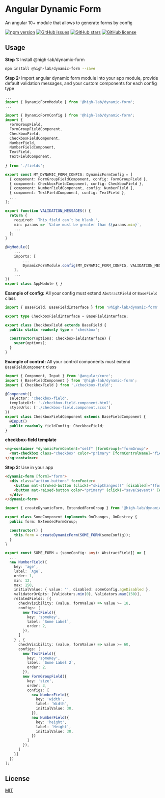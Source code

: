# Angular Dynamic Form

An angular 10+ module that allows to generate forms by config

[![npm version](https://badge.fury.io/js/@high-lab%2Fdynamic-form.svg)](//npmjs.com/package/@high-lab/dynamic-form)
[![GitHub issues](https://img.shields.io/github/issues/MichaelKravchuk/high-lab.svg)](https://github.com/MichaelKravchuk/high-lab/issues)
[![GitHub stars](https://img.shields.io/github/stars/MichaelKravchuk/high-lab.svg)](https://github.com/MichaelKravchuk/high-lab/stargazers)
[![GitHub license](https://img.shields.io/badge/license-MIT-blue.svg)](https://raw.githubusercontent.com/MichaelKravchuk/high-lab/master/LICENSE)

## Usage

**Step 1:** Install @high-lab/dynamic-form

```sh
npm install @high-lab/dynamic-form --save
```

**Step 2:** Import angular dynamic form module into your app module,
provide default validation messages,
and your custom components for each config type

```ts
...
import { DynamicFormModule } from '@high-lab/dynamic-form';
...

import { DynamicFormConfig } from '@high-lab/dynamic-form';
import {
  FormGroupField,
  FormGroupFieldComponent,
  CheckboxField,
  CheckboxFieldComponent,
  NumberField,
  NumberFieldComponent,
  TextField,
  TextFieldComponent,
  ...
} from './fields';

export const MY_DYNAMIC_FORM_CONFIG: DynamicFormConfig = [
  { component: FormGroupFieldComponent, config: FormGroupField },
  { component: CheckboxFieldComponent, config: CheckboxField },
  { component: NumberFieldComponent, config: NumberField },
  { component: TextFieldComponent, config: TextField },
  ...
];

export function VALIDATION_MESSAGES() {
  return {
    required: 'This field can’t be blank.',
    min: params => `Value must be greater than ${params.min}`,
    ...
  };
}

@NgModule({
    ...
    imports: [
        ...
        DynamicFormModule.config(MY_DYNAMIC_FORM_CONFIG, VALIDATION_MESSAGES),
    ],
    ...
})
export class AppModule { }
```

**Example of config:** All your config must extend ```AbstractField``` or ```BaseField``` class

```ts
import { BaseField, BaseFieldInterface } from '@high-lab/dynamic-form';

export type CheckboxFieldInterface = BaseFieldInterface;

export class CheckboxField extends BaseField {
  public static readonly type = 'checkbox';

  constructor(options: CheckboxFieldInterface) {
    super(options);
  }
}
```

**Example of control:** All your control components must extend ```BaseFieldComponent``` class

```ts
import { Component, Input } from '@angular/core';
import { BaseFieldComponent } from '@high-lab/dynamic-form';
import { CheckboxField } from './checkbox-field';

@Component({
  selector: 'checkbox-field',
  templateUrl: './checkbox-field.component.html',
  styleUrls: ['./checkbox-field.component.scss']
})
export class CheckboxFieldComponent extends BaseFieldComponent {
  @Input()
  public readonly fieldConfig: CheckboxField;
}
```
**checkbox-field template**

```html
<ng-container *dynamicFormContent="self" [formGroup]="formGroup">
  <mat-checkbox class="checkbox" color="primary" [formControlName]="fieldConfig.key">{{label}}</mat-checkbox>
</ng-container>

```

**Step 3:** Use in your app

```html
<dynamic-form [form]="form">
  <div class="action-buttons" formFooter>
    <button mat-stroked-button (click)="skipChanges()" [disabled]="!form.isChangedByUser || null">Cancel</button>
    <button mat-raised-button color="primary" (click)="save($event)" [disabled]="!form.isChangedByUser || null">Save</button>
  </div>
</dynamic-form>
```

```ts
import { createDynamicForm, ExtendedFormGroup } from '@high-lab/dynamic-form';

export class SomeComponent implements OnChanges, OnDestroy {
  public form: ExtendedFormGroup;

  constructor() {
    this.form = createDynamicForm(SOME_FORM(someConfig));
  }
}

export const SOME_FORM = (someConfig: any): AbstractField[] => [
  ...
  new NumberField({
    key: 'age',
    label: `Age`,
    order: 1,
    min: 12,
    max: 150,
    initialValue: { value: '', disabled: someConfig.ageDisabled },
    validatorOrOpts: [Validators.min(0), Validators.max(150)],
    relatedFields: [{
      checkVisibility: (value, formValue) => value >= 18,
      configs: [
        new TextField({
          key: 'someKey',
          label: `Some Label`,
          order: 2,
        }),
      ]
    } , {
      checkVisibility: (value, formValue) => value >= 60,
      configs: [
        new TextField({
          key: 'someKey',
          label: `Some Label 2`,
          order: 2,
        }),
        new FormGroupField({
          key: 'size',
          order: 3,
          configs: [
            new NumberField({
              key: 'width',
              label: `Width`,
              initialValue: 30,
            }),
            new NumberField({
              key: 'height',
              label: `Height`,
              initialValue: 30,
            })
          ]
        }),
      ]
    }]
  })
];
```

## License
[MIT](https://choosealicense.com/licenses/mit/)
